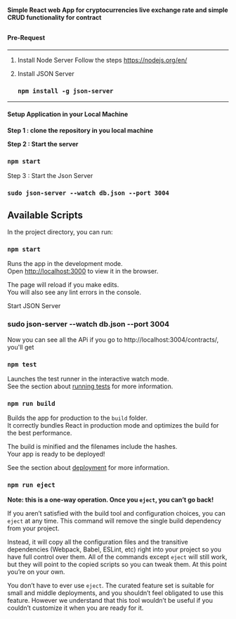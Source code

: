 <h4>Simple React web App for cryptocurrencies live exchange rate and simple CRUD functionality for contract</h4>

## <h4>Pre-Request</h4>
------------------------------------
1. Install Node Server
   Follow the steps https://nodejs.org/en/

2. Install JSON Server
   ### `npm install -g json-server`

--------------------------------------

<h4> Setup Application in your Local Machine<h4>
  
Step 1 :  clone the repository in you local machine

Step 2 :  Start the server
       
  ### `npm start`
          
Step 3 : Start the Json Server

  ### `sudo json-server --watch db.json --port 3004`
        

## Available Scripts

In the project directory, you can run:

### `npm start`

Runs the app in the development mode.<br>
Open [http://localhost:3000](http://localhost:3000) to view it in the browser.

The page will reload if you make edits.<br>
You will also see any lint errors in the console.

Start JSON Server

### sudo json-server --watch db.json --port 3004

Now you can see all the APi if you go to http://localhost:3004/contracts/, you'll get

### `npm test`

Launches the test runner in the interactive watch mode.<br>
See the section about [running tests](https://facebook.github.io/create-react-app/docs/running-tests) for more information.

### `npm run build`

Builds the app for production to the `build` folder.<br>
It correctly bundles React in production mode and optimizes the build for the best performance.

The build is minified and the filenames include the hashes.<br>
Your app is ready to be deployed!

See the section about [deployment](https://facebook.github.io/create-react-app/docs/deployment) for more information.

### `npm run eject`

**Note: this is a one-way operation. Once you `eject`, you can’t go back!**

If you aren’t satisfied with the build tool and configuration choices, you can `eject` at any time. This command will remove the single build dependency from your project.

Instead, it will copy all the configuration files and the transitive dependencies (Webpack, Babel, ESLint, etc) right into your project so you have full control over them. All of the commands except `eject` will still work, but they will point to the copied scripts so you can tweak them. At this point you’re on your own.

You don’t have to ever use `eject`. The curated feature set is suitable for small and middle deployments, and you shouldn’t feel obligated to use this feature. However we understand that this tool wouldn’t be useful if you couldn’t customize it when you are ready for it.
